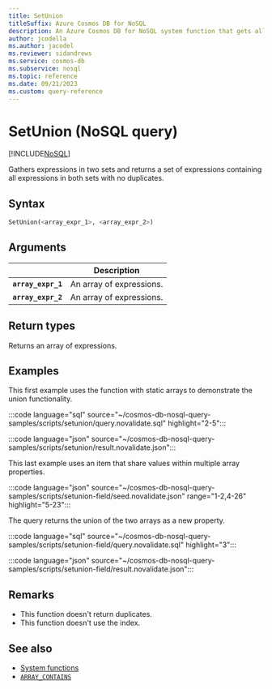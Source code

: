 ```yaml
---
title: SetUnion
titleSuffix: Azure Cosmos DB for NoSQL
description: An Azure Cosmos DB for NoSQL system function that gets all expressions in two sets.
author: jcodella
ms.author: jacodel
ms.reviewer: sidandrews
ms.service: cosmos-db
ms.subservice: nosql
ms.topic: reference
ms.date: 09/21/2023
ms.custom: query-reference
---
```


# SetUnion (NoSQL query)

[!INCLUDE[NoSQL](../../includes/appliesto-nosql.md)]

Gathers expressions in two sets and returns a set of expressions containing all expressions in both sets with no duplicates.

## Syntax

```sql
SetUnion(<array_expr_1>, <array_expr_2>)
```

## Arguments

| | Description |
| --- | --- |
| **`array_expr_1`** | An array of expressions. |
| **`array_expr_2`** | An array of expressions. |

## Return types

Returns an array of expressions.

## Examples

This first example uses the function with static arrays to demonstrate the union functionality.

:::code language="sql" source="~/cosmos-db-nosql-query-samples/scripts/setunion/query.novalidate.sql" highlight="2-5":::

:::code language="json" source="~/cosmos-db-nosql-query-samples/scripts/setunion/result.novalidate.json":::

This last example uses an item that share values within multiple array properties.

:::code language="json" source="~/cosmos-db-nosql-query-samples/scripts/setunion-field/seed.novalidate.json" range="1-2,4-26" highlight="5-23":::

The query returns the union of the two arrays as a new property.

:::code language="sql" source="~/cosmos-db-nosql-query-samples/scripts/setunion-field/query.novalidate.sql" highlight="3":::

:::code language="json" source="~/cosmos-db-nosql-query-samples/scripts/setunion-field/result.novalidate.json":::

## Remarks

- This function doesn't return duplicates.
- This function doesn't use the index.

## See also

- [System functions](system-functions.yml)
- [`ARRAY_CONTAINS`](array-contains.md)
